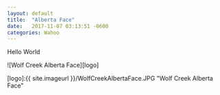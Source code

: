 ```yaml
---
layout: default
title:  "Alberta Face"
date:   2017-11-07 03:13:51 -0600
categories: Wahoo
---
```


Hello World

![Wolf Creek Alberta Face][logo]

[logo]:{{ site.imageurl }}/WolfCreekAlbertaFace.JPG "Wolf Creek Alberta Face"
